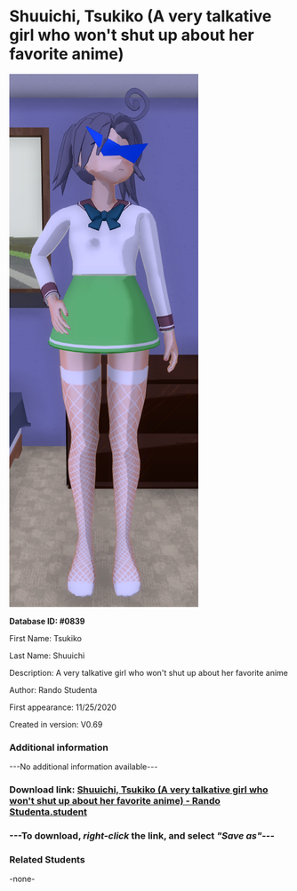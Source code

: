 # Shuuichi, Tsukiko (A very talkative girl who won't shut up about her favorite anime)

<img src="../../Files/Images/Shuuichi, Tsukiko (A very talkative girl who won't shut up about her favorite anime).png" title="Shuuichi, Tsukiko (A very talkative girl who won't shut up about her favorite anime) - Rando Studenta">

**Database ID: #0839**

First Name: Tsukiko

Last Name: Shuuichi

Description: A very talkative girl who won't shut up about her favorite anime

Author: Rando Studenta

First appearance: 11/25/2020

Created in version: V0.69

### Additional information

---No additional information available---

### Download link: <a href="https://raw.githubusercontent.com/Arbiter1223/Daigaku-Gurashi-Custom-Students/master/Files/Student%20Files/Shuuichi%2C%20Tsukiko%20(A%20very%20talkative%20girl%20who%20won't%20shut%20up%20about%20her%20favorite%20anime)%20-%20Rando%20Studenta.student">Shuuichi, Tsukiko (A very talkative girl who won't shut up about her favorite anime) - Rando Studenta.student</a>

### ---**To download, _right-click_ the link, and select _"Save as"_**---

### Related Students

-none-
